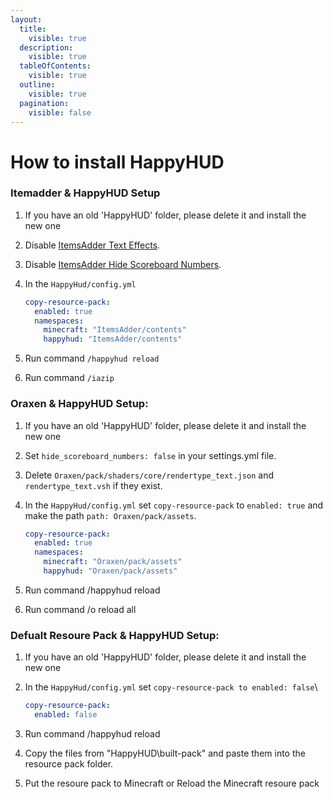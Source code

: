 ```yaml
---
layout:
  title:
    visible: true
  description:
    visible: true
  tableOfContents:
    visible: true
  outline:
    visible: true
  pagination:
    visible: false
---
```


# How to install HappyHUD

### Itemadder & HappyHUD Setup

1. If you have an old 'HappyHUD' folder, please delete it and install the new one
2. Disable [ItemsAdder Text Effects](https://itemsadder.devs.beer/plugin-usage/text-effects-1.17+).
3. Disable [ItemsAdder Hide Scoreboard Numbers](https://itemsadder.devs.beer/plugin-usage/scoreboard/hide-scoreboard-numbers-1.17+).
4.  In the `HappyHud/config.yml`

    ```yaml
    copy-resource-pack:
      enabled: true
      namespaces:
        minecraft: "ItemsAdder/contents"
        happyhud: "ItemsAdder/contents"
    ```
5. Run command `/happyhud reload`
6. Run command `/iazip`

### Oraxen & HappyHUD Setup:

1. If you have an old 'HappyHUD' folder, please delete it and install the new one
2. Set `hide_scoreboard_numbers: false` in your settings.yml file.
3. Delete `Oraxen/pack/shaders/core/rendertype_text.json` and `rendertype_text.vsh` if they exist.
4.  In the `HappyHud/config.yml` set `copy-resource-pack` to `enabled: true` and make the path `path: Oraxen/pack/assets`.

    ```yaml
    copy-resource-pack:
      enabled: true
      namespaces:
        minecraft: "Oraxen/pack/assets"
        happyhud: "Oraxen/pack/assets"
    ```
5. Run command /happyhud reload
6. Run command /o reload all

### Defualt Resoure Pack & HappyHUD Setup:

1. If you have an old 'HappyHUD' folder, please delete it and install the new one
2.  In the `HappyHud/config.yml` set `copy-resource-pack to enabled: false`\\

    ```yaml
    copy-resource-pack:
      enabled: false
    ```
3. Run command /happyhud reload
4. Copy the files from "HappyHUD\built-pack" and paste them into the resource pack folder.
5. Put the resoure pack to Minecraft or Reload the Minecraft resoure pack
